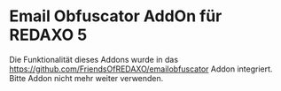 Email Obfuscator AddOn für REDAXO 5
===================================

Die Funktionalität dieses Addons wurde in das https://github.com/FriendsOfREDAXO/emailobfuscator Addon integriert. Bitte Addon nicht mehr weiter verwenden.

